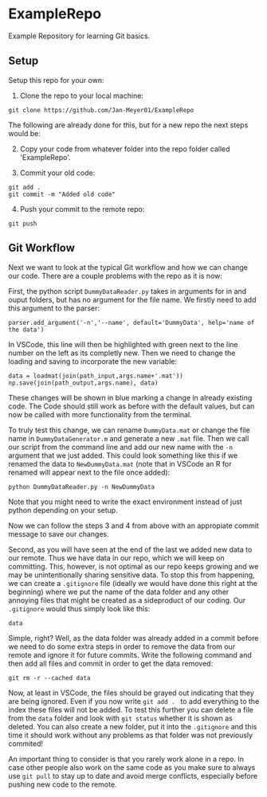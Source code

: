 # ExampleRepo
Example Repository for learning Git basics.

## Setup
Setup this repo for your own:

1. Clone the repo to your local machine:

```
git clone https://github.com/Jan-Meyer01/ExampleRepo
```

The following are already done for this, but for a new repo the next steps would be:

2. Copy your code from whatever folder into the repo folder called 'ExampleRepo'.

3. Commit your old code:

```
git add . 
git commit -m "Added old code"
```

4. Push your commit to the remote repo:

```
git push
```

## Git Workflow
Next we want to look at the typical Git workflow and how we can change our code. There are a couple problems with the repo as it is now:

First, the python script `DummyDataReader.py` takes in arguments for in and ouput folders, but has no argument for the file name. We firstly need to add this argument to the parser:

```
parser.add_argument('-n','--name', default='DummyData', help='name of the data')
```

In VSCode, this line will then be highlighted with green next to the line number on the left as its completly new. Then we need to change the loading and saving to incorporate the new variable:

```
data = loadmat(join(path_input,args.name+'.mat'))
np.save(join(path_output,args.name), data)
```
    
These changes will be shown in blue marking a change in already existing code. The Code should still work as before with the default values, but can now be called with more functionality from the terminal.

To truly test this change, we can rename `DummyData.mat` or change the file name in `DummyDataGenerator.m` and generate a new `.mat` file. Then we call our script from the command line and add our new name with the `-n` argument that we just added. This could look something like this if we renamed the data to `NewDummyData.mat` (note that in VSCode an R for renamed will appear next to the file once added):

```
python DummyDataReader.py -n NewDummyData
```

Note that you might need to write the exact environment instead of just python depending on your setup.
    
Now we can follow the steps 3 and 4 from above with an appropiate commit message to save our changes.

Second, as you will have seen at the end of the last we added new data to our remote. Thus we have data in our repo, which we will keep on committing. This, however, is not optimal as our repo keeps growing and we may be unintentionally sharing sensitive data. To stop this from happening, we can create a `.gitignore` file (ideally we would have done this right at the beginning) where we put the name of the data folder and any other annoying files that might be created as a sideproduct of our coding. Our `.gitignore` would thus simply look like this:

```
data
```

Simple, right? Well, as the data folder was already added in a commit before we need to do some extra steps in order to remove the data from our remote and ignore it for future commits. Write the following command and then add all files and commit in order to get the data removed:

```
git rm -r --cached data
```    
    
Now, at least in VSCode, the files should be grayed out indicating that they are being ignored. Even if you now write `git add . ` to add everything to the index these files will not be added. To test this further you can delete a file from the `data` folder and look with `git status` whether it is shown as deleted. You can also create a new folder, put it into the `.gitignore` and this time it should work without any problems as that folder was not previously commited!

An important thing to consider is that you rarely work alone in a repo. In case other people also work on the same code as you make sure to always use `git pull` to stay up to date and avoid merge conflicts, especially before pushing new code to the remote.